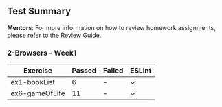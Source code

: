 ## Test Summary

**Mentors**: For more information on how to review homework assignments, please refer to the [Review Guide](https://github.com/HackYourFuture/mentors/blob/main/assignment-support/review-guide.md).

### 2-Browsers - Week1

|    Exercise    | Passed | Failed | ESLint |
|----------------|--------|--------|--------|
| ex1-bookList   |   6    |   -    |   ✓    |
| ex6-gameOfLife |   11   |   -    |   ✓    |
